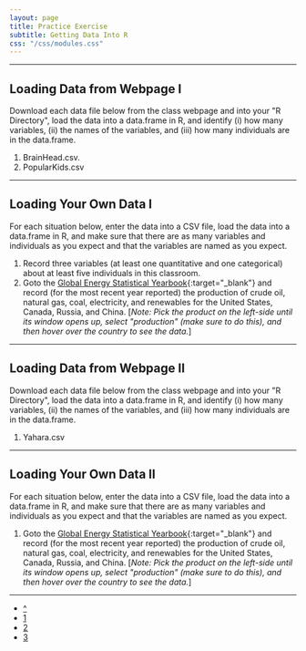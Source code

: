 ```yaml
---
layout: page
title: Practice Exercise
subtitle: Getting Data Into R
css: "/css/modules.css"
---
```


----

## Loading Data from Webpage I
Download each data file below from the class webpage and into your "R Directory", load the data into a data.frame in R, and identify (i) how many variables, (ii) the names of the variables, and (iii) how many individuals are in the data.frame.

1. BrainHead.csv.
1. PopularKids.csv

----

## Loading Your Own Data I
For each situation below, enter the data into a CSV file, load the data into a data.frame in R, and make sure that there are as many variables and individuals as you expect and that the variables are named as you expect.

1. Record three variables (at least one quantitative and one categorical) about at least five individuals in this classroom.
1. Goto the [Global Energy Statistical Yearbook](https://yearbook.enerdata.net/){:target="_blank"} and record (for the most recent year reported) the production of crude oil, natural gas, coal, electricity, and renewables for the United States, Canada, Russia, and China. [*Note: Pick the product on the left-side until its window opens up, select "production" (make sure to do this), and then hover over the country to see the data.*]

----

## Loading Data from Webpage II
Download each data file below from the class webpage and into your "R Directory", load the data into a data.frame in R, and identify (i) how many variables, (ii) the names of the variables, and (iii) how many individuals are in the data.frame.

1. Yahara.csv

----

## Loading Your Own Data II
For each situation below, enter the data into a CSV file, load the data into a data.frame in R, and make sure that there are as many variables and individuals as you expect and that the variables are named as you expect.

1. Goto the [Global Energy Statistical Yearbook](https://yearbook.enerdata.net/){:target="_blank"} and record (for the most recent year reported) the production of crude oil, natural gas, coal, electricity, and renewables for the United States, Canada, Russia, and China. [*Note: Pick the product on the left-side until its window opens up, select "production" (make sure to do this), and then hover over the country to see the data.*]

----

<div class="text-center">
<ul class="pagination pagination-lg">
  <li><a href="GettingDataIntoR.html">^</a></li>
  <li class="active"><a href="#">1</a></li>
  <li><a href="GettingDataIntoR_CE2.html">2</a></li>
  <li><a href="GettingDataIntoR_CE3.html">3</a></li>
</ul>

